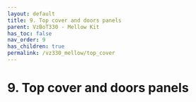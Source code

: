 ```yaml
---
layout: default
title: 9. Top cover and doors panels
parent: VzBoT330 - Mellow Kit
has_toc: false
nav_order: 9
has_children: true
permalink: /vz330_mellow/top_cover
---
```


# 9. Top cover and doors panels